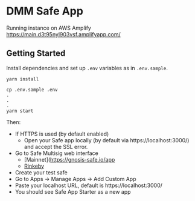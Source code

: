 # DMM Safe App

Running instance on AWS Amplify https://main.d3t95nyl903vsf.amplifyapp.com/

## Getting Started

Install dependencies and set up `.env` variables as in `.env.sample`.

```
yarn install

cp .env.sample .env
.
.
.
yarn start
```

Then:

- If HTTPS is used (by default enabled)
  - Open your Safe app locally (by default via https://localhost:3000/) and accept the SSL error.
- Go to Safe Multisig web interface
  - [Mainnet](https://gnosis-safe.io/app
  - [Rinkeby](https://rinkeby.gnosis-safe.io/app)
- Create your test safe
- Go to Apps -> Manage Apps -> Add Custom App
- Paste your localhost URL, default is https://localhost:3000/
- You should see Safe App Starter as a new app

